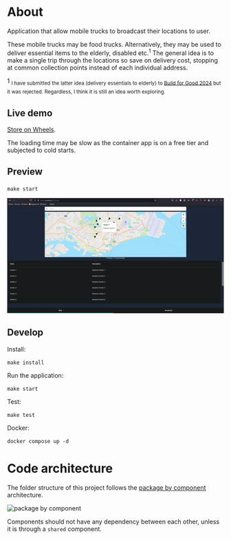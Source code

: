 # About
Application that allow mobile trucks to broadcast their locations to user.

These mobile trucks may be food trucks. Alternatively, they may be used to deliver essential items to the elderly, disabled etc.<sup>1</sup> The general idea is to make a single trip
through the locations so save on delivery cost, stopping at common collection points instead of each individual address. 

1 <sub>I have submitted the latter idea (delivery essentials to elderly) to [Build for Good 2024](https://www.build.gov.sg/) but it was rejected.
Regardless, I think it is still an idea worth exploring.</sub>

## Live demo
[Store on Wheels](https://store-on-wheels.herokuapp.com/).

The loading time may be slow as the container app is on a free tier and subjected to cold starts.

## Preview
`make start`

![Preview](store_on_wheels_preview.gif)

## Develop
Install:

```
make install
```

Run the application:
```
make start
```

Test:
```
make test
```

Docker:
```
docker compose up -d
```

# Code architecture
The folder structure of this project follows the [package by component](https://dzone.com/articles/package-component-and) architecture.

<img src="https://dz2cdn1.dzone.com/storage/temp/14001112-20150308-package-by-component.png" alt="package by component" height="300"/>

Components should not have any dependency between each other, unless it is through a `shared` component.
